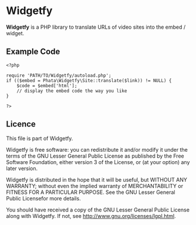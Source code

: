 Widgetfy
========

**Widgetfy** is a PHP library to translate URLs of video sites into the
embed / widget.


Example Code
------------

    <?php

    require 'PATH/TO/Widgetfy/autoload.php';
    if (($embed = Phata\Widgetfy\Site::translate($link)) != NULL) {
        $code = $embed['html'];
        // display the embed code the way you like
    }

    ?>


Licence
-----------
This file is part of Widgetfy.

Widgetfy is free software: you can redistribute it and/or modify it under the
terms of the GNU Lesser General Public License as published by the Free
Software Foundation, either version 3 of the License, or (at your option) any
later version.

Widgetfy is distributed in the hope that it will be useful, but WITHOUT ANY
WARRANTY; without even the implied warranty of MERCHANTABILITY or FITNESS FOR
A PARTICULAR PURPOSE.  See the GNU Lesser General Public Licensefor more
details.

You should have received a copy of the GNU Lesser General Public License along
with Widgetfy.  If not, see <http://www.gnu.org/licenses/lgpl.html>.

